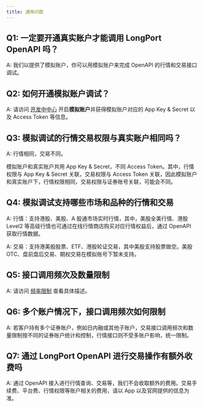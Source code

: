 ```yaml
---
title: 通用问题
---
```


## Q1: 一定要开通真实账户才能调用 LongPort OpenAPI 吗？

A: 我们以提供了模拟账户，你可以用模拟账户来完成 OpenAPI 的行情和交易接口调试。

## Q2: 如何开通模拟账户调试？

A: 请访问 [开发中中心](/account) 开启**模拟账户**并获得模拟账户对应的 App Key & Secret 以及 Access Token 等信息。

## Q3: 模拟调试的行情交易权限与真实账户相同吗？

A: 行情相同，交易不同。

模拟账户和真实账户共用 App Key & Secret，不同 Access Token。其中，行情权限与 App Key & Secret 关联，交易权限与 Access Token 关联，因此模拟账户和真实账户下，行情权限相同，交易权限与证券账号关联，可能会不同。

## Q4: 模拟调试支持哪些市场和品种的行情和交易

A: 行情：支持港股、美股、A 股通市场实时行情，其中，美股全美行情、港股 Level2 等高级行情也可通过在线行情商店购买对应行情权益后，通过 OpenAPI 获取行情数据。

A: 交易：支持港美股股票、ETF、港股轮证交易，其中美股支持股票做空。美股 OTC、盘前盘后交易、期权交易在模拟账号下暂未支持。

## Q5: 接口调用频次及数量限制

A: 请访问 [频率限制](/docs/#rate-limit) 查看具体描述。

## Q6: 多个账户情况下，接口调用频次如何限制

A: 若客户持有多个证券账户，例如日内融或其他子账户，交易接口调用频次和数量限制按不同的证券账户统计和控制，行情接口则不受多账户影响，统一限制。

## Q7: 通过 LongPort OpenAPI 进行交易操作有额外收费吗

A: 通过 OpenAPI 接入进行行情查询、交易等，我们不会收取额外的费用。交易手续费、平台费、行情权限等账户相关的费用，请以 App 以及官网提供的信息为准。
